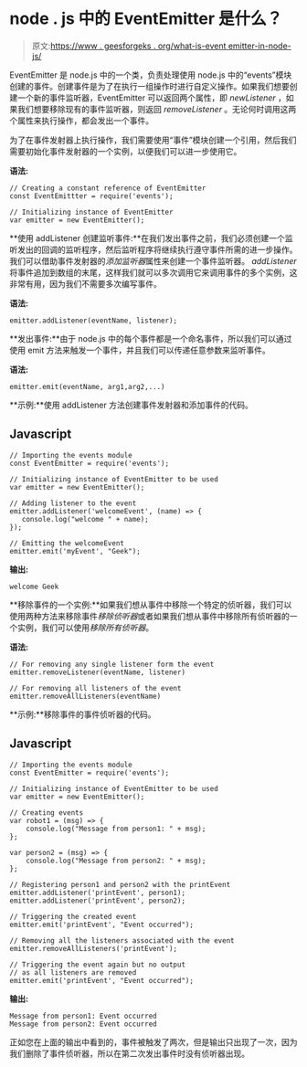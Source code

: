 # node . js 中的 EventEmitter 是什么？

> 原文:[https://www . geesforgeks . org/what-is-event emitter-in-node-js/](https://www.geeksforgeeks.org/what-is-eventemitter-in-node-js/)

EventEmitter 是 node.js 中的一个类，负责处理使用 node.js 中的“events”模块创建的事件。创建事件是为了在执行一组操作时进行自定义操作。如果我们想要创建一个新的事件监听器，EventEmitter 可以返回两个属性，即 *newListener* ，如果我们想要移除现有的事件监听器，则返回 *removeListener* 。无论何时调用这两个属性来执行操作，都会发出一个事件。

为了在事件发射器上执行操作，我们需要使用“事件”模块创建一个引用，然后我们需要初始化事件发射器的一个实例，以便我们可以进一步使用它。

**语法:**

```
// Creating a constant reference of EventEmitter
const EventEmittter = require('events');

// Initializing instance of EventEmitter
var emitter = new EventEmitter();
```

**使用 addListener 创建监听事件:**在我们发出事件之前，我们必须创建一个监听发出的回调的监听程序，然后监听程序将继续执行遵守事件所需的进一步操作。我们可以借助事件发射器的*添加监听器*属性来创建一个事件监听器。 *addListener* 将事件追加到数组的末尾，这样我们就可以多次调用它来调用事件的多个实例，这非常有用，因为我们不需要多次编写事件。

**语法:**

```
emitter.addListener(eventName, listener);
```

**发出事件:**由于 node.js 中的每个事件都是一个命名事件，所以我们可以通过使用 emit 方法来触发一个事件，并且我们可以传递任意参数来监听事件。

**语法:**

```
emitter.emit(eventName, arg1,arg2,...)
```

**示例:**使用 addListener 方法创建事件发射器和添加事件的代码。

## Javascript

```
// Importing the events module
const EventEmitter = require('events');

// Initializing instance of EventEmitter to be used
var emitter = new EventEmitter();

// Adding listener to the event
emitter.addListener('welcomeEvent', (name) => {
   console.log("welcome " + name);
});

// Emitting the welcomeEvent
emitter.emit('myEvent', "Geek");
```

**输出:**

```
welcome Geek
```

**移除事件的一个实例:**如果我们想从事件中移除一个特定的侦听器，我们可以使用两种方法来移除事件*移除侦听器*或者如果我们想从事件中移除所有侦听器的一个实例，我们可以使用*移除所有侦听器*。

**语法:**

```
// For removing any single listener form the event
emitter.removeListener(eventName, listener)

// For removing all listeners of the event
emitter.removeAllListeners(eventName)
```

**示例:**移除事件的事件侦听器的代码。

## Javascript

```
// Importing the events module
const EventEmitter = require('events');

// Initializing instance of EventEmitter to be used
var emitter = new EventEmitter();

// Creating events 
var robot1 = (msg) => {
    console.log("Message from person1: " + msg);
};

var person2 = (msg) => {
    console.log("Message from person2: " + msg);
};

// Registering person1 and person2 with the printEvent
emitter.addListener('printEvent', person1);
emitter.addListener('printEvent', person2);

// Triggering the created event
emitter.emit('printEvent', "Event occurred");

// Removing all the listeners associated with the event
emitter.removeAllListeners('printEvent');

// Triggering the event again but no output
// as all listeners are removed
emitter.emit('printEvent', "Event occurred");
```

**输出:**

```
Message from person1: Event occurred
Message from person2: Event occurred
```

正如您在上面的输出中看到的，事件被触发了两次，但是输出只出现了一次，因为我们删除了事件侦听器，所以在第二次发出事件时没有侦听器出现。